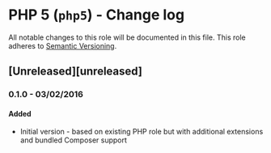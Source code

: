 # PHP 5 (`php5`) - Change log

All notable changes to this role will be documented in this file.
This role adheres to [Semantic Versioning](http://semver.org/spec/v2.0.0.html).

## [Unreleased][unreleased]

### 0.1.0 - 03/02/2016

#### Added

* Initial version - based on existing PHP role but with additional extensions and bundled Composer support
